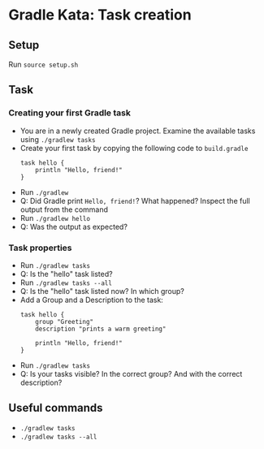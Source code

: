 # Gradle Kata: Task creation

## Setup

Run `source setup.sh`

## Task

### Creating your first Gradle task

- You are in a newly created Gradle project. Examine the available tasks using `./gradlew tasks`
- Create your first task by copying the following code to `build.gradle`
    ```
    task hello {
        println "Hello, friend!"
    }
    ```
- Run `./gradlew`
- Q: Did Gradle print `Hello, friend!`? What happened? Inspect the full output from the command
- Run `./gradlew hello`
- Q: Was the output as expected?

### Task properties

- Run `./gradlew tasks`
- Q: Is the "hello" task listed?
- Run `./gradlew tasks --all`
- Q: Is the "hello" task listed now? In which group?
- Add a Group and a Description to the task:
    ```
    task hello {
        group "Greeting"
        description "prints a warm greeting"
        
        println "Hello, friend!"
    }
    ```
- Run `./gradlew tasks`
- Q: Is your tasks visible? In the correct group? And with the correct description?


## Useful commands
- `./gradlew tasks`
- `./gradlew tasks --all`

